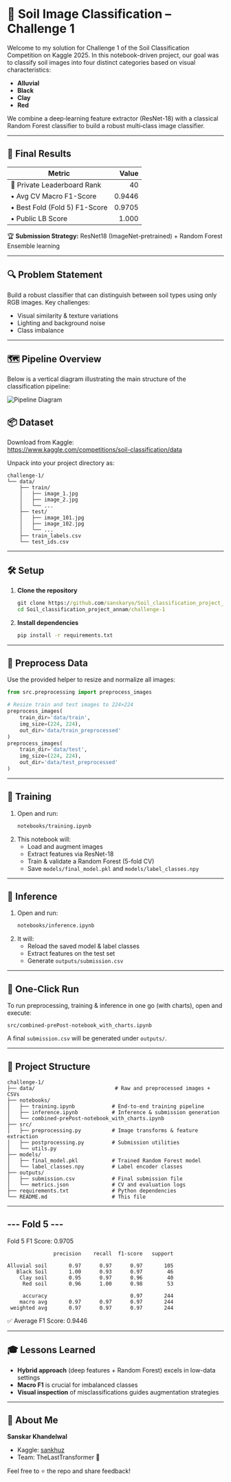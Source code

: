 # 🌱 Soil Image Classification – Challenge 1

Welcome to my solution for Challenge 1 of the Soil Classification Competition on Kaggle 2025. In this notebook-driven project, our goal was to classify soil images into four distinct categories based on visual characteristics:

- **Alluvial**  
- **Black**  
- **Clay**  
- **Red**  

We combine a deep‐learning feature extractor (ResNet-18) with a classical Random Forest classifier to build a robust multi‐class image classifier.

---

## 🚀 Final Results

| Metric                              | Value   |
|-------------------------------------|--------:|
| 🏁 Private Leaderboard Rank          | 40      |
| • Avg CV Macro F1-Score              | 0.9446  |
| • Best Fold (Fold 5) F1-Score        | 0.9705  |
| • Public LB Score                    | 1.000   |

🏆 **Submission Strategy:** ResNet18 (ImageNet-pretrained) + Random Forest Ensemble learning

---

## 🔍 Problem Statement

Build a robust classifier that can distinguish between soil types using only RGB images. Key challenges:

- Visual similarity & texture variations  
- Lighting and background noise  
- Class imbalance  

---

## 🗺️ Pipeline Overview
Below is a vertical diagram illustrating the main structure of the classification pipeline:

![Pipeline Diagram](docs/cards/challenege1_image.png)

## 📦 Dataset

Download from Kaggle:  
https://www.kaggle.com/competitions/soil-classification/data

Unpack into your project directory as:

```
challenge-1/
└── data/
    ├── train/
    │   ├── image_1.jpg
    │   ├── image_2.jpg
    │   └── ...
    ├── test/
    │   ├── image_101.jpg
    │   ├── image_102.jpg
    │   └── ...
    ├── train_labels.csv
    └── test_ids.csv
```

---

## 🛠️ Setup

1. **Clone the repository**
   ```cmd
   git clone https://github.com/sanskaryo/Soil_classification_project_annam.git
   cd Soil_classification_project_annam/challenge-1
   ```

2. **Install dependencies**
   ```cmd
   pip install -r requirements.txt
   ```

---

## 🔄 Preprocess Data

Use the provided helper to resize and normalize all images:

```python
from src.preprocessing import preprocess_images

# Resize train and test images to 224×224
preprocess_images(
    train_dir='data/train',
    img_size=(224, 224),
    out_dir='data/train_preprocessed'
)
preprocess_images(
    train_dir='data/test',
    img_size=(224, 224),
    out_dir='data/test_preprocessed'
)
```

---

## 📖 Training

1. Open and run:  
   ```markdown
   notebooks/training.ipynb
   ```
2. This notebook will:
   - Load and augment images  
   - Extract features via ResNet-18  
   - Train & validate a Random Forest (5-fold CV)  
   - Save `models/final_model.pkl` and `models/label_classes.npy`

---

## 🔮 Inference

1. Open and run:  
   ```markdown
   notebooks/inference.ipynb
   ```
2. It will:
   - Reload the saved model & label classes  
   - Extract features on the test set  
   - Generate `outputs/submission.csv`

---

## 🚀 One-Click Run

To run preprocessing, training & inference in one go (with charts), open and execute:
```
src/combined-prePost-notebook_with_charts.ipynb
```
A final `submission.csv` will be generated under `outputs/`.

---

## 📁 Project Structure

```
challenge-1/
├── data/                          # Raw and preprocessed images + CSVs
├── notebooks/
│   ├── training.ipynb            # End-to-end training pipeline
│   ├── inference.ipynb           # Inference & submission generation
│   └── combined-prePost-notebook_with_charts.ipynb
├── src/
│   ├── preprocessing.py          # Image transforms & feature extraction
│   ├── postprocessing.py         # Submission utilities
│   └── utils.py
├── models/
│   ├── final_model.pkl           # Trained Random Forest model
│   └── label_classes.npy         # Label encoder classes
├── outputs/
│   ├── submission.csv            # Final submission file
│   └── metrics.json              # CV and evaluation logs
├── requirements.txt              # Python dependencies
└── README.md                     # This file
```

---

## --- Fold 5 ---
Fold 5 F1 Score: 0.9705

```text
               precision    recall  f1-score   support

Alluvial soil       0.97      0.97      0.97       105
   Black Soil       1.00      0.93      0.97        46
    Clay soil       0.95      0.97      0.96        40
     Red soil       0.96      1.00      0.98        53

     accuracy                           0.97       244
    macro avg       0.97      0.97      0.97       244
 weighted avg       0.97      0.97      0.97       244
```

✅ Average F1 Score: 0.9446

---

## 🎓 Lessons Learned

- **Hybrid approach** (deep features + Random Forest) excels in low-data settings
- **Macro F1** is crucial for imbalanced classes
- **Visual inspection** of misclassifications guides augmentation strategies

---

## 👤 About Me

**Sanskar Khandelwal**  
- Kaggle: [sankhuz](https://www.kaggle.com/sankhuz)  
- Team: TheLastTransformer 🚀

Feel free to ⭐ the repo and share feedback!


